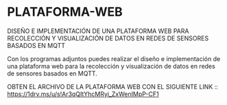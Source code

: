 # PLATAFORMA-WEB
DISEÑO E IMPLEMENTACIÓN DE UNA PLATAFORMA WEB PARA RECOLECCIÓN Y VISUALIZACIÓN DE DATOS EN REDES DE SENSORES BASADOS EN MQTT

Con los programas adjuntos puedes realizar el diseño e implementación de una plataforma web para la recolección 
y visualización de datos en redes de sensores basados en MQTT.

OBTEN EL ARCHIVO DE LA PLATAFORMA WEB CON EL SIGUIENTE LINK ::
https://1drv.ms/u/s!Ar3qQItYhcMRyi_ZxWenIMpP-CF1
